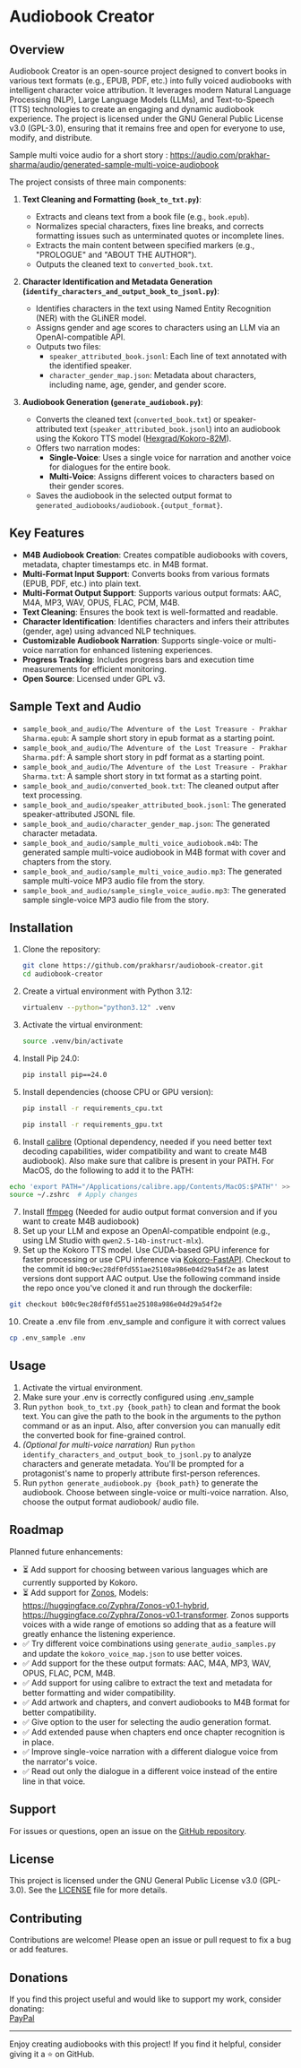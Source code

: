 # Audiobook Creator

## Overview

Audiobook Creator is an open-source project designed to convert books in various text formats (e.g., EPUB, PDF, etc.) into fully voiced audiobooks with intelligent character voice attribution. It leverages modern Natural Language Processing (NLP), Large Language Models (LLMs), and Text-to-Speech (TTS) technologies to create an engaging and dynamic audiobook experience. The project is licensed under the GNU General Public License v3.0 (GPL-3.0), ensuring that it remains free and open for everyone to use, modify, and distribute.

Sample multi voice audio for a short story : https://audio.com/prakhar-sharma/audio/generated-sample-multi-voice-audiobook

The project consists of three main components:

1. **Text Cleaning and Formatting (`book_to_txt.py`)**:
   - Extracts and cleans text from a book file (e.g., `book.epub`).
   - Normalizes special characters, fixes line breaks, and corrects formatting issues such as unterminated quotes or incomplete lines.
   - Extracts the main content between specified markers (e.g., "PROLOGUE" and "ABOUT THE AUTHOR").
   - Outputs the cleaned text to `converted_book.txt`.

2. **Character Identification and Metadata Generation (`identify_characters_and_output_book_to_jsonl.py`)**:
   - Identifies characters in the text using Named Entity Recognition (NER) with the GLiNER model.
   - Assigns gender and age scores to characters using an LLM via an OpenAI-compatible API.
   - Outputs two files:
     - `speaker_attributed_book.jsonl`: Each line of text annotated with the identified speaker.
     - `character_gender_map.json`: Metadata about characters, including name, age, gender, and gender score.

3. **Audiobook Generation (`generate_audiobook.py`)**:
   - Converts the cleaned text (`converted_book.txt`) or speaker-attributed text (`speaker_attributed_book.jsonl`) into an audiobook using the Kokoro TTS model ([Hexgrad/Kokoro-82M](https://huggingface.co/hexgrad/Kokoro-82M)).
   - Offers two narration modes:
     - **Single-Voice**: Uses a single voice for narration and another voice for dialogues for the entire book.
     - **Multi-Voice**: Assigns different voices to characters based on their gender scores.
   - Saves the audiobook in the selected output format to `generated_audiobooks/audiobook.{output_format}`.

## Key Features

- **M4B Audiobook Creation**: Creates compatible audiobooks with covers, metadata, chapter timestamps etc. in M4B format.
- **Multi-Format Input Support**: Converts books from various formats (EPUB, PDF, etc.) into plain text.
- **Multi-Format Output Support**: Supports various output formats: AAC, M4A, MP3, WAV, OPUS, FLAC, PCM, M4B.
- **Text Cleaning**: Ensures the book text is well-formatted and readable.
- **Character Identification**: Identifies characters and infers their attributes (gender, age) using advanced NLP techniques.
- **Customizable Audiobook Narration**: Supports single-voice or multi-voice narration for enhanced listening experiences.
- **Progress Tracking**: Includes progress bars and execution time measurements for efficient monitoring.
- **Open Source**: Licensed under GPL v3.

## Sample Text and Audio

- `sample_book_and_audio/The Adventure of the Lost Treasure - Prakhar Sharma.epub`: A sample short story in epub format as a starting point.
- `sample_book_and_audio/The Adventure of the Lost Treasure - Prakhar Sharma.pdf`: A sample short story in pdf format as a starting point.
- `sample_book_and_audio/The Adventure of the Lost Treasure - Prakhar Sharma.txt`: A sample short story in txt format as a starting point.
- `sample_book_and_audio/converted_book.txt`: The cleaned output after text processing.
- `sample_book_and_audio/speaker_attributed_book.jsonl`: The generated speaker-attributed JSONL file.
- `sample_book_and_audio/character_gender_map.json`: The generated character metadata.
- `sample_book_and_audio/sample_multi_voice_audiobook.m4b`: The generated sample multi-voice audiobook in M4B format with cover and chapters from the story.
- `sample_book_and_audio/sample_multi_voice_audio.mp3`: The generated sample multi-voice MP3 audio file from the story.
- `sample_book_and_audio/sample_single_voice_audio.mp3`: The generated sample single-voice MP3 audio file from the story.

## Installation

1. Clone the repository:
   ```bash
   git clone https://github.com/prakharsr/audiobook-creator.git
   cd audiobook-creator
   ```
2. Create a virtual environment with Python 3.12:
   ```bash
   virtualenv --python="python3.12" .venv
   ```
3. Activate the virtual environment:
   ```bash
   source .venv/bin/activate
   ```
4. Install Pip 24.0:
   ```bash
   pip install pip==24.0
   ```
5. Install dependencies (choose CPU or GPU version):
   ```bash
   pip install -r requirements_cpu.txt
   ```
   ```bash
   pip install -r requirements_gpu.txt
   ```
6. Install [calibre](https://calibre-ebook.com/download) (Optional dependency, needed if you need better text decoding capabilities, wider compatibility and want to create M4B audiobook). Also make sure that calibre is present in your PATH. For MacOS, do the following to add it to the PATH:
```bash
echo 'export PATH="/Applications/calibre.app/Contents/MacOS:$PATH"' >> ~/.zshrc
source ~/.zshrc  # Apply changes
```
7. Install [ffmpeg](https://www.ffmpeg.org/download.html) (Needed for audio output format conversion and if you want to create M4B audiobook)
8. Set up your LLM and expose an OpenAI-compatible endpoint (e.g., using LM Studio with `qwen2.5-14b-instruct-mlx`).
9. Set up the Kokoro TTS model. Use CUDA-based GPU inference for faster processing or use CPU inference via [Kokoro-FastAPI](https://github.com/remsky/Kokoro-FastAPI). Checkout to the commit id `b00c9ec28df0fd551ae25108a986e04d29a54f2e` as latest versions dont support AAC output. Use the following command inside the repo once you've cloned it and run through the dockerfile:
```bash
git checkout b00c9ec28df0fd551ae25108a986e04d29a54f2e
```
10. Create a .env file from .env_sample and configure it with correct values
   ```bash
   cp .env_sample .env
   ```

## Usage

1. Activate the virtual environment.
2. Make sure your .env is correctly configured using .env_sample
3. Run `python book_to_txt.py {book_path}` to clean and format the book text. You can give the path to the book in the arguments to the python command or as an input. Also, after conversion you can manually edit the converted book for fine-grained control.
4. *(Optional for multi-voice narration)* Run `python identify_characters_and_output_book_to_jsonl.py` to analyze characters and generate metadata. You'll be prompted for a protagonist's name to properly attribute first-person references.
5. Run `python generate_audiobook.py {book_path}` to generate the audiobook. Choose between single-voice or multi-voice narration. Also, choose the output format audiobook/ audio file.

## Roadmap

Planned future enhancements:

-  ⏳ Add support for choosing between various languages which are currently supported by Kokoro.
-  ⏳ Add support for [Zonos](https://github.com/Zyphra/Zonos), Models: https://huggingface.co/Zyphra/Zonos-v0.1-hybrid, https://huggingface.co/Zyphra/Zonos-v0.1-transformer. Zonos supports voices with a wide range of emotions so adding that as a feature will greatly enhance the listening experience.
-  ✅ Try different voice combinations using `generate_audio_samples.py` and update the `kokoro_voice_map.json` to use better voices. 
-  ✅ Add support for the these output formats: AAC, M4A, MP3, WAV, OPUS, FLAC, PCM, M4B.
-  ✅ Add support for using calibre to extract the text and metadata for better formatting and wider compatibility.
-  ✅ Add artwork and chapters, and convert audiobooks to M4B format for better compatibility.
-  ✅ Give option to the user for selecting the audio generation format.
-  ✅ Add extended pause when chapters end once chapter recognition is in place.
-  ✅ Improve single-voice narration with a different dialogue voice from the narrator's voice.
-  ✅ Read out only the dialogue in a different voice instead of the entire line in that voice.

## Support

For issues or questions, open an issue on the [GitHub repository](https://github.com/prakharsr/audiobook-creator/issues).

## License

This project is licensed under the GNU General Public License v3.0 (GPL-3.0). See the [LICENSE](LICENSE) file for more details.

## Contributing

Contributions are welcome! Please open an issue or pull request to fix a bug or add features.

## Donations

If you find this project useful and would like to support my work, consider donating:  
[PayPal](https://paypal.me/prakharsr)

---

Enjoy creating audiobooks with this project! If you find it helpful, consider giving it a ⭐ on GitHub.
